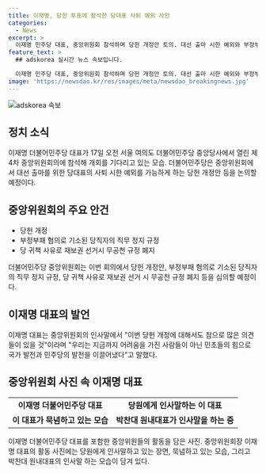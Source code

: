 ```yaml
---
title: 이재명, 당헌 투표에 참석한 당대표 사퇴 예외 사안
categories:
  - News
excerpt: >
  이재명 민주당 대표, 중앙위원회 참석하며 당헌 개정안 토의. 대선 출마 시한 예외와 부정부패 혐의 당직자 직무 정지 규정 투표 등, 논의될 예정. 이재명 대표는 의견 다양성을 강조하며 민주당의 발전을 민초들의 힘으로 얻었다고 강조.
feature_text: >
  ## adskorea 실시간 뉴스 속보입니다.

  이재명 민주당 대표, 중앙위원회 참석하며 당헌 개정안 토의. 대선 출마 시한 예외와 부정부패 혐의 당직자 직무 정지 규정 투표 등, 논의될 예정. 이재명 대표는 의견 다양성을 강조하며 민주당의 발전을 민초들의 힘으로 얻었다고 강조.
image: 'https://newsdao.kr/res/images/meta/newsdao_breakingnews.jpg'
---
```


<p><img src="https://newsdao.kr/res/images/meta/newsdao_breakingnews.jpg" alt="adskorea 속보" /></p>

<h2 data-ke-size="size26">정치 소식</h2>

<p data-ke-size="size16">이재명 더불어민주당 대표가 17일 오전 서울 여의도 더불어민주당 중앙당사에서 열린 제4차 중앙위원회의에 참석해 개회를 기다리고 있는 모습. 더불어민주당은 중앙위원회에서 대선 출마를 위한 당대표의 사퇴 시한 예외를 가능하게 하는 당헌 개정안 등을 논의할 예정이다.</p>

<h2 data-ke-size="size24">중앙위원회의 주요 안건</h2>

<ul>
  <li>당헌 개정</li>
  <li>부정부패 혐의로 기소된 당직자의 직무 정지 규정</li>
  <li>당 귀책 사유로 재보권 선거시 무공천 규정 폐지</li>
</ul>

<p data-ke-size="size16">더불어민주당 중앙위원회는 이번 회의에서 당헌 개정안, 부정부패 혐의로 기소된 당직자의 직무 정지 규정, 당 귀책 사유로 재보권 선거 시 무공천 규정 폐지 등을 심의할 예정이다.</p>

<h2 data-ke-size="size24">이재명 대표의 발언</h2>

<p data-ke-size="size16">이재명 대표는 중앙위원회의 인사말에서 "이번 당헌 개정에 대해서도 참으로 많은 의견들이 있을 것"이라며 "우리는 지금까지 어려움을 가진 사람들이 아닌 민초들의 힘으로 국가 발전과 민주당의 발전을 이끌어냈다"고 말했다.</p>

<h2 data-ke-size="size24">중앙위원회 사진 속 이재명 대표</h2>

<table>
  <tr>
    <td style="text-align: center; height: 17px;"><b>이재명 더불어민주당 대표</b></td>
    <td style="text-align: center; height: 17px;"><b>당원에게 인사말하는 이 대표</b></td>
  </tr>
  <tr>
    <td style="text-align: center; height: 17px;"><b>이 대표가 묵념하고 있는 모습</b></td>
    <td style="text-align: center; height: 17px;"><b>박찬대 원내대표가 인사말을 하는 중</b></td>
  </tr>
</table>

<p data-ke-size="size16">이재명 더불어민주당 대표를 포함한 중앙위원들의 활동을 담은 사진. 중앙위원회장 이재명 대표의 활동 사진에는 당원에게 인사말하고 있는 장면, 묵념하고 있는 모습, 그리고 박찬대 원내대표의 인사말 하는 모습이 담겨 있다.</p>


